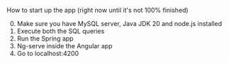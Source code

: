 How to start up the app (right now until it's not 100% finished)

0. Make sure you have MySQL server, Java JDK 20 and node.js installed
1. Execute both the SQL queries 
2. Run the Spring app
3. Ng-serve inside the Angular app 
4. Go to localhost:4200